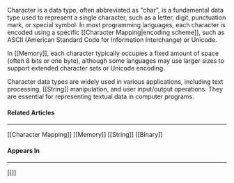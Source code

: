 Character is a data type, often abbreviated as "char", is a fundamental data type used to represent a single character, such as a letter, digit, punctuation mark, or special symbol. In most programming languages, each character is encoded using a specific [[Character Mapping|encoding scheme]], such as ASCII (American Standard Code for Information Interchange) or Unicode.

In [[Memory]], each character typically occupies a fixed amount of space (often 8 bits or one byte), although some languages may use larger sizes to support extended character sets or Unicode encoding.

Character data types are widely used in various applications, including text processing, [[String]] manipulation, and user input/output operations. They are essential for representing textual data in computer programs.

#### Related Articles
<hr>

[[Character Mapping]]
[[Memory]]
[[String]]
[[Binary]]
#### Appears In
<hr>

[[]]